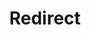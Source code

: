 ﻿---
layout: src/layouts/Redirect.astro
title: Redirect
redirect: /docs/projects/variables/prompted-variables
pubDate:  2023-01-01
navSearch: false
navSitemap: false
navMenu: false
---
